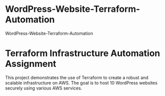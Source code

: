 # WordPress-Website-Terraform-Automation

WordPress-Website-Terraform-Automation

# Terraform Infrastructure Automation Assignment

This project demonstrates the use of Terraform to create a robust and scalable infrastructure on AWS. The goal is to host 10 WordPress websites securely using various AWS services.

